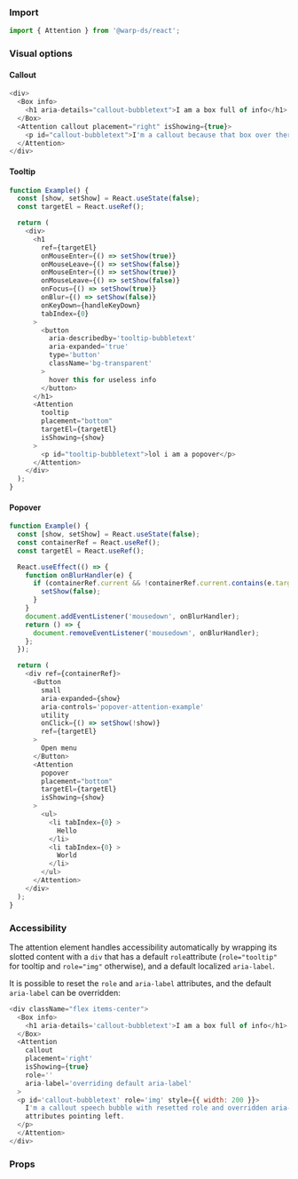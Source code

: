### Import

```js
import { Attention } from '@warp-ds/react';
```

### Visual options

#### Callout

```js
<div>
  <Box info>
    <h1 aria-details="callout-bubbletext">I am a box full of info</h1>
  </Box>
  <Attention callout placement="right" isShowing={true}>
    <p id="callout-bubbletext">I'm a callout because that box over there is new or something</p>
  </Attention>
</div>
```

#### Tooltip

```js
function Example() {
  const [show, setShow] = React.useState(false);
  const targetEl = React.useRef();

  return (
    <div>
      <h1
        ref={targetEl}
        onMouseEnter={() => setShow(true)}
        onMouseLeave={() => setShow(false)}
        onMouseEnter={() => setShow(true)}
        onMouseLeave={() => setShow(false)}
        onFocus={() => setShow(true)}
        onBlur={() => setShow(false)}
        onKeyDown={handleKeyDown}
        tabIndex={0}
      >
        <button
          aria-describedby='tooltip-bubbletext'
          aria-expanded='true'
          type='button'
          className='bg-transparent'
        >
          hover this for useless info
        </button>
      </h1>
      <Attention
        tooltip
        placement="bottom"
        targetEl={targetEl}
        isShowing={show}
      >
        <p id="tooltip-bubbletext">lol i am a popover</p>
      </Attention>
    </div>
  );
}
```

#### Popover

```js
function Example() {
  const [show, setShow] = React.useState(false);
  const containerRef = React.useRef();
  const targetEl = React.useRef();

  React.useEffect(() => {
    function onBlurHandler(e) {
      if (containerRef.current && !containerRef.current.contains(e.target)) {
        setShow(false);
      }
    }
    document.addEventListener('mousedown', onBlurHandler);
    return () => {
      document.removeEventListener('mousedown', onBlurHandler);
    };
  });

  return (
    <div ref={containerRef}>
      <Button
        small
        aria-expanded={show}
        aria-controls='popover-attention-example'
        utility
        onClick={() => setShow(!show)}
        ref={targetEl}
      >
        Open menu
      </Button>
      <Attention
        popover
        placement="bottom"
        targetEl={targetEl}
        isShowing={show}
      >
        <ul>
          <li tabIndex={0} >
            Hello
          </li>
          <li tabIndex={0} >
            World
          </li>
        </ul>
      </Attention>
    </div>
  );
}
```

### Accessibility

The attention element handles accessibility automatically by wrapping its slotted content with a `div` that has a default `role`attribute (`role="tooltip"` for tooltip and `role="img"` otherwise), and a default localized `aria-label`.

It is possible to reset the `role` and `aria-label` attributes, and the default `aria-label` can be overridden:

```js
<div className="flex items-center">
  <Box info>
    <h1 aria-details='callout-bubbletext'>I am a box full of info</h1>
  </Box>
  <Attention
    callout
    placement='right'
    isShowing={true}
    role=''
    aria-label='overriding default aria-label'
  >
  <p id='callout-bubbletext' role='img' style={{ width: 200 }}>
    I'm a callout speech bubble with resetted role and overridden aria-label
    attributes pointing left.
  </p>
  </Attention>
</div>
```

### Props

<api-table type="react" component="Attention" />
